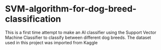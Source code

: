 # SVM-algorithm-for-dog-breed-classification
This is a first time attempt to make an AI classifier using the Support Vector Machine Classifier to classify between different dog breeds.
The dataset used in this project was imported from Kaggle 
